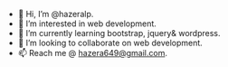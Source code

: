 - 👋 Hi, I’m @hazeralp.
- 👀 I’m interested in web development.
- 🌱 I’m currently learning bootstrap, jquery& wordpress.
- 💞️ I’m looking to collaborate on web development.
- 📫 Reach me @ hazera649@gmail.com.

<!---
hazeralp/hazeralp is a ✨ special ✨ repository because its `README.md` (this file) appears on your GitHub profile.
You can click the Preview link to take a look at your changes.
--->
